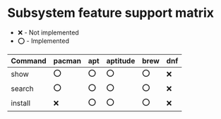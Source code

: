 # Subsystem feature support matrix

* :x: - Not implemented
* :o: - Implemented

Command | pacman | apt | aptitude | brew | dnf
--------|--------|-----|----------|------|-----
show    | :o:    | :o: | :o:      | :o:  | :x:
search  | :o:    | :o: | :o:      | :o:  | :x:
install | :x:    | :o: | :o:      | :o:  | :x:

